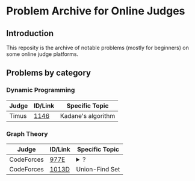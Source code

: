 # Problem Archive for Online Judges

## Introduction
This reposity is the archive of notable problems (mostly for beginners) on some
online judge platforms.

## Problems by category

### Dynamic Programming

| Judge | ID/Link                                                   | Specific Topic     |
|-------|-----------------------------------------------------------|--------------------|
| Timus | [1146](http://acm.timus.ru/problem.aspx?space=1&num=1146) | Kadane's algorithm |


### Graph Theory

| Judge      | ID/Link                                               | Specific Topic |
|------------|------------------------------------------------------ |----------------|
| CodeForces | [977E](http://codeforces.com/contest/977/problem/E)   | <details><summary>?</summary> Union-Find Set </details>|
| CodeForces | [1013D](http://codeforces.com/contest/1013/problem/D) | Union-Find Set |
